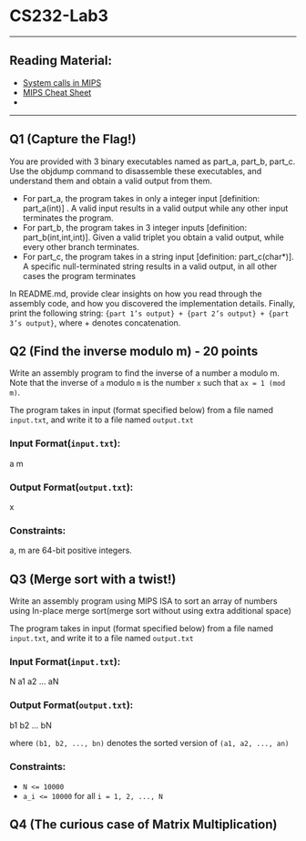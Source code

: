 # CS232-Lab3

-----------------------------------------------------------------------------------

## Reading Material:
* [System calls in MIPS](https://courses.missouristate.edu/kenvollmar/mars/help/syscallhelp.html)
* [MIPS Cheat Sheet](https://inst.eecs.berkeley.edu/~cs61c/resources/MIPS_Green_Sheet.pdf)
* 

-----------------------------------------------------------------------------------

## Q1 (Capture the Flag!)
You are provided with 3 binary executables named as part_a, part_b, part_c. Use the objdump command to disassemble these executables, and understand them and obtain a valid output from them. 
* For part_a, the program takes in only a integer input \[definition: part_a(int)\] . A valid input results in a valid output while any other input terminates the program.
* For part_b, the program takes in 3 integer inputs \[definition: part_b(int,int,int)\]. Given a valid triplet you obtain a valid output, while every other branch terminates.
* For part_c, the program takes in a string input \[definition: part_c(char*)\]. A specific null-terminated string results in a valid output, in all other cases the program terminates

In README.md, provide clear insights on how you read through the assembly code, and how you discovered the implementation details. Finally, print the following string:
`{part 1’s output} + {part 2’s output} + {part 3’s output}`, where + denotes concatenation.

## Q2 (Find the inverse modulo m) - 20 points
Write an assembly program to find the inverse of a number a modulo m. Note that the inverse of `a` modulo `m` is the number `x` such that `ax = 1 (mod m)`. 

The program takes in input (format specified below) from a file named `input.txt`, and write it to a file named `output.txt`

### Input Format(`input.txt`):
a m

### Output Format(`output.txt`):
x 

### Constraints:
a, m are 64-bit positive integers.


## Q3 (Merge sort with a twist!)
Write an assembly program using MIPS ISA to sort an array of numbers using In-place merge sort(merge sort without using extra additional space)

The program takes in input (format specified below) from a file named `input.txt`, and write it to a file named `output.txt`

### Input Format(`input.txt`):
N
a1
a2
...
aN

### Output Format(`output.txt`):
b1
b2
...
bN

where `(b1, b2, ..., bn)` denotes the sorted version of `(a1, a2, ..., an)`

### Constraints:
* `N <= 10000`
* `a_i <= 10000` for all `i = 1, 2, ..., N`


## Q4 (The curious case of Matrix Multiplication)
